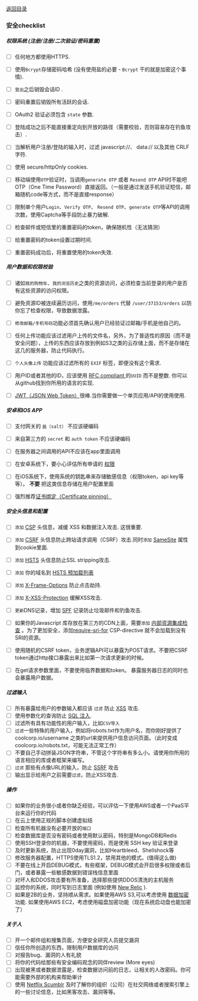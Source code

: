 [返回目录](README-zh.md)


### 安全checklist   

##### 权限系统 (注册/注册/二次验证/密码重置) 
- [ ] 任何地方都使用HTTPS.
- [ ] 使用`Bcrypt`存储密码哈希 (没有使用盐的必要 - `Bcrypt` 干的就是加密这个事情).
- [ ] `登出`之后销毁会话ID .  
- [ ] 密码重置后销毁所有活跃的会话.  
- [ ] OAuth2 验证必须包含 `state` 参数.
- [ ] 登陆成功之后不能直接重定向到开放的路径（需要校验，否则容易存在钓鱼攻击）.
- [ ] 当解析用户注册/登陆的输入时，过滤 javascript://、 data:// 以及其他 CRLF 字符. 
- [ ] 使用 secure/httpOnly cookies.
- [ ] 移动端使用`OTP`验证时，当调用`generate OTP` 或者 `Resend OTP` API时不能吧OTP（One Time Password）直接返回。（一般是通过发送手机验证短信，邮箱随机code等方式，而不是直接response）  
- [ ] 限制单个用户`Login`、`Verify OTP`、 `Resend OTP`、`generate OTP`等API的调用次数，使用Captcha等手段防止暴力破解.  
- [ ] 检查邮件或短信里的重置密码的token，确保随机性（无法猜测）  
- [ ] 给重置密码的token设置过期时间.
- [ ] 重置密码成功后，将重置使用的token失效.


##### 用户数据和权限校验  
- [ ] 诸如`我的购物车`、`我的浏览历史`之类的资源访问，必须检查当前登录的用户是否有这些资源的访问权限。  
- [ ] 避免资源ID被连续遍历访问，使用`/me/orders` 代替 `/user/37153/orders` 以防你忘了检查权限，导致数据泄露。   
- [ ] `修改邮箱/手机号码`功能必须首先确认用户已经验证过邮箱/手机是他自己的。  
- [ ] 任何上传功能应该过滤用户上传的文件名，另外，为了普适性的原因（而不是安全问题），上传的东西应该存放到例如S3之类的云存储上面，而不是存储在这几的服务器，防止代码执行。  
- [ ] `个人头像上传` 功能应该过滤所有的 `EXIF` 标签，即便没有这个需求.  
- [ ] 用户ID或者其他的ID，应该使用 [RFC compliant ](http://www.ietf.org/rfc/rfc4122.txt) 的`UUID` 而不是整数. 你可以从github找到你所用的语言的实现.  
- [ ] [JWT（JSON Web Token）](https://jwt.io/)很棒.当你需要做一个单页应用/API的使用使用.  


##### 安卓和iOS APP
- [ ] 支付网关的 `盐（salt）` 不应该硬编码  
- [ ] 来自第三方的 `secret` 和 `auth token` 不应该硬编码  
- [ ] 在服务器之间调用的API不应该在app里面调用  
- [ ] 在安卓系统下，要小心评估所有申请的 [权限](https://developer.android.com/guide/topics/security/permissions.html)   
- [ ] 在iOS系统下，使用系统的钥匙串来存储敏感信息（权限token，api key等等）。 __不要__ 把这类信息存储在用户配置里面  
- [ ] 强烈推荐[证书绑定（Certificate pinning）](https://en.wikipedia.org/wiki/HTTP_Public_Key_Pinning)   


##### 安全头信息和配置  
- [ ] `添加` [CSP](https://en.wikipedia.org/wiki/Content_Security_Policy) 头信息，减缓 XSS 和数据注入攻击. 这很重要.  
- [ ] `添加` [CSRF](https://en.wikipedia.org/wiki/Cross-site_request_forgery) 头信息防止跨站请求调用（CSRF）攻击.同时`添加` [SameSite](https://tools.ietf.org/html/draft-ietf-httpbis-cookie-same-site-00) 属性到cookie里面.  
- [ ] `添加` [HSTS](https://en.wikipedia.org/wiki/HTTP_Strict_Transport_Security) 头信息防止SSL stripping攻击.
- [ ] `添加` 你的域名到 [HSTS 预加载列表](https://hstspreload.appspot.com/)
- [ ] `添加` [X-Frame-Options](https://en.wikipedia.org/wiki/Clickjacking#X-Frame-Options) 防止点击劫持.  
- [ ] `添加` [X-XSS-Protection](https://www.owasp.org/index.php/OWASP_Secure_Headers_Project#X-XSS-Protection) 缓解XSS攻击.  
- [ ] `更新`DNS记录，增加 [SPF](https://en.wikipedia.org/wiki/Sender_Policy_Framework) 记录防止垃圾邮件和钓鱼攻击.  
- [ ] 如果你的Javascript 库存放在第三方的CDN上面，需要`添加` [内部资源集成检查](https://en.wikipedia.org/wiki/Subresource_Integrity) 。为了更加安全，添加[require-sri-for](https://w3c.github.io/webappsec-subresource-integrity/#parse-require-sri-for) CSP-directive 就不会加载到没有SRI的资源。  
- [ ] 使用随机的CSRF token，业务逻辑API可以暴露为POST请求。不要把CSRF token通过http接口暴露出来比如第一次请求更新的时候。  
- [ ] 在get请求参数里面，不要使用临界数据和token。 暴露服务器日志的同时也会暴露用户数据。
  
  
##### 过滤输入  
- [ ] 所有暴露给用户的参数输入都应该 `过滤` 防止 [XSS](https://en.wikipedia.org/wiki/Cross-site_scripting) 攻击.
- [ ] 使用参数化的查询防止 [SQL 注入](https://en.wikipedia.org/wiki/SQL_injection).  
- [ ] 过滤所有具有功能性的用户输入，比如`CSV导入`    
- [ ] `过滤`一些特殊的用户输入，例如将robots.txt作为用户名，而你刚好提供了 coolcorp.io/username 之类的url来提供用户信息访问页面。（此时变成 coolcorp.io/robots.txt，可能无法正常工作）  
- [ ] 不要自己手动拼装JSON字符串，不管这个字符串有多么小。请使用你所用的语言相应的库或者框架来编写。  
- [ ] `过滤` 那些有点像URL的输入，防止 [SSRF](https://docs.google.com/document/d/1v1TkWZtrhzRLy0bYXBcdLUedXGb9njTNIJXa3u9akHM/edit#heading=h.t4tsk5ixehdd) 攻击  
- [ ] 输出显示给用户之前需要`过滤`，防止XSS攻击.

##### 操作  
- [ ] 如果你的业务很小或者你缺乏经验，可以评估一下使用AWS或者一个PaaS平台来运行你的代码  
- [ ] 在云上使用正规的脚本创建虚拟结  
- [ ] 检查所有机器没有必要开放的`端口`  
- [ ] 检查数据库是否没有密码或者使用默认密码，特别是MongoDB和Redis  
- [ ] 使用SSH登录你的机器，不要使用密码，而是使用 SSH key 验证来登录  
- [ ] 及时更新系统，防止出现0day漏洞，比如Heartbleed、Shellshock等  
- [ ] 修改服务器配置，HTTPS使用TLS1.2，禁用其他的模式。(值得这么做)
- [ ] 不要在线上开启DEBUG模式，有些框架，DEBUG模式会开启很多权限或者后门，或者暴露一些敏感数据到错误栈信息里面  
- [ ] 对坏人和DDOS攻击要有所准备，选择那些提供DDOS清洗的主机服务  
- [ ] 监控你的系统，同时写到日志里面 (例如使用 [New Relic](https://newrelic.com/) ).
- [ ] 如果是2B的业务，坚持顺从需求。如果使用AWS S3,可以考虑使用 [数据加密](http://docs.aws.amazon.com/AmazonS3/latest/dev/UsingServerSideEncryption.html) 功能. 如果使用AWS EC2，考虑使用磁盘加密功能（现在系统启动盘也能加密了）  

##### 关于人  
- [ ] 开一个邮件组和搜集页面，方便安全研究人员提交漏洞  
- [ ] 信任你所创造的东西，限制用户数据库的访问  
- [ ] 对报告bug、漏洞的人有礼貌
- [ ] 将你的代码给那些有安全编码观念的同伴review (More eyes)
- [ ] 出现被黑或者数据泄露是，检查数据访问前的日志，让相关的人改密码。你可能需要外部的机构来帮助审计  
- [ ] 使用 [Netflix Scumblr](https://github.com/Netflix/Scumblr) 及时了解你的组织（公司）在社交网络或者搜索引擎上的一些讨论信息，比如黑客攻击、漏洞等等。    
